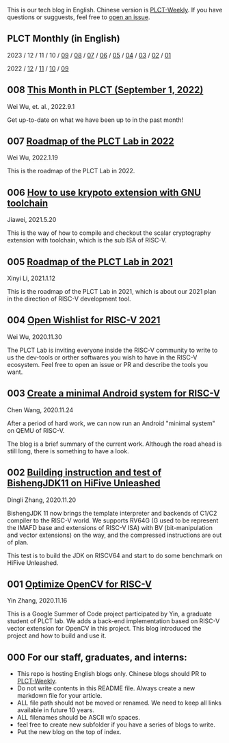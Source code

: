 This is our tech blog in English. Chinese version is [PLCT-Weekly](https://github.com/isrc-cas/PLCT-Weekly).
If you have questions or sugguests, feel free to [open an issue](https://github.com/plctlab/plctlab.github.io/issues).

## PLCT Monthly (in English)

2023
/ 12
/ 11
/ 10
/ [09](https://github.com/plctlab/PLCT-Weekly/blob/master/2023/2023-09-01.en.md)
/ [08](https://github.com/plctlab/PLCT-Weekly/blob/master/2023/2023-08-01.en.md)
/ [07](https://github.com/plctlab/PLCT-Weekly/blob/master/2023/2023-07-01.en.md)
/ [06](https://github.com/plctlab/PLCT-Weekly/blob/master/2023/2023-06-01.en.md)
/ [05](https://github.com/plctlab/PLCT-Weekly/blob/master/2023/2023-05-01.en.md)
/ [04](https://github.com/plctlab/PLCT-Weekly/blob/master/2023/2023-04-01.en.md)
/ [03](https://github.com/plctlab/PLCT-Weekly/blob/master/2023/2023-03-01.en.md)
/ [02](https://github.com/plctlab/PLCT-Weekly/blob/master/2023/2023-02-01.en.md)
/ [01](https://github.com/plctlab/PLCT-Weekly/blob/master/2023/2023-01-01.en.md)

2022
/ [12](https://github.com/plctlab/PLCT-Weekly/blob/master/2022/2022-12-01.en.md)
/ [11](https://github.com/plctlab/PLCT-Weekly/blob/master/2022/2022-11-01.en.md)
/ [10](https://github.com/plctlab/PLCT-Weekly/blob/master/2022/2022-10-01.en.md)
/ [09](https://github.com/plctlab/PLCT-Weekly/blob/master/2022/2022-09-01.en.md)

## 008 [This Month in PLCT (September 1, 2022)](/reports/2022-09-01.html)

Wei Wu, et. al., 2022.9.1

Get up-to-date on what we have been up to in the past month!

## 007 [Roadmap of the PLCT Lab in 2022](/PLCT-Roadmap-2022.en.html)

Wei Wu, 2022.1.19

This is the roadmap of the PLCT Lab in 2022.

## 006 [How to use krypoto extension with GNU toolchain](/k-ext/how-to-build-scalar-cryptography-gnu-toolchain.html)

Jiawei, 2021.5.20

This is the way of how to compile and checkout the scalar cryptography extension with toolchain, which is the sub ISA of RISC-V.

## 005 [Roadmap of the PLCT Lab in 2021](/PLCT-Roadmap-2021.html)

Xinyi Li, 2021.1.12

This is the roadmap of the PLCT Lab in 2021, which is about our 2021 plan in the direction of RISC-V development tool.

## 004 [Open Wishlist for RISC-V 2021](/events/RISCV-Open-Wishlist-2021.html)

Wei Wu, 2020.11.30

The PLCT Lab is inviting everyone inside the RISC-V community to write to us the dev-tools or orther softwares you wish to have in the RISC-V ecosystem.
Feel free to open an issue or PR and describe the tools you want.

## 003 [Create a minimal Android system for RISC-V](/aosp/create-a-minimal-android-system-for-riscv.html)

Chen Wang, 2020.11.24

After a period of hard work, we can now run an Android "minimal system" on QEMU of RISC-V.

The blog is a brief summary of the current work. Although the road ahead is still long, there is something to have a look.

## 002 [Building instruction and test of BishengJDK11 on HiFive Unleashed](/openjdk/Building_instruction_and_test_of_BishengJDK11_on_HiFive_Unleashed.html)

Dingli Zhang, 2020.11.20

BishengJDK 11 now brings the template interpreter and backends of C1/C2 compiler to the RISC-V world. We supports RV64G (G used to be represent the IMAFD base and extensions of RISC-V ISA) with BV (bit-manipulation and vector extensions) on the way, and the compressed instructions are out of plan.

This test is to build the JDK on RISCV64 and start to do some benchmark on HiFive Unleashed.

## 001 [Optimize OpenCV for RISC-V](/opencv/Optimize_OpenCV_for_RISC-V.html)

Yin Zhang, 2020.11.16

This is a Google Summer of Code project participated by Yin, a graduate student of PLCT lab. We adds a back-end implementation based on RISC-V vector extension for OpenCV in this project. This blog introduced the project and how to build and use it.

## 000 For our staff, graduates, and interns:

- This repo is hosting English blogs only. Chinese blogs should PR to [PLCT-Weekly](https://github.com/isrc-cas/PLCT-Weekly).
- Do not write contents in this README file. Always create a new markdown file for your article.
- ALL file path should not be moved or renamed. We need to keep all links available in future 10 years.
- ALL filenames should be ASCII w/o spaces.
- feel free to create new subfolder if you have a series of blogs to write.
- Put the new blog on the top of index.
